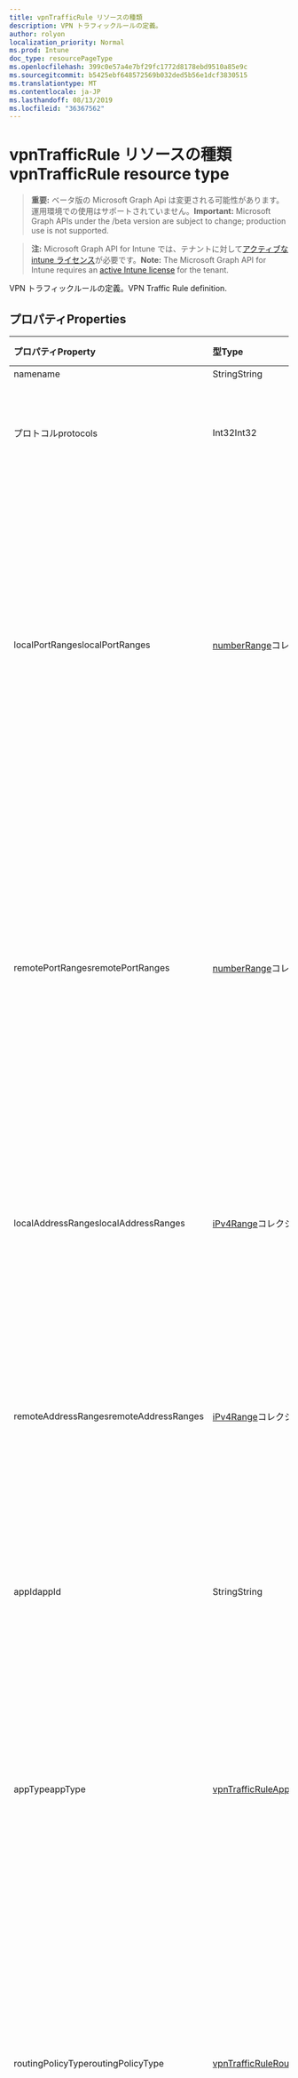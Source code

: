 ```yaml
---
title: vpnTrafficRule リソースの種類
description: VPN トラフィックルールの定義。
author: rolyon
localization_priority: Normal
ms.prod: Intune
doc_type: resourcePageType
ms.openlocfilehash: 399c0e57a4e7bf29fc1772d8178ebd9510a85e9c
ms.sourcegitcommit: b5425ebf648572569b032ded5b56e1dcf3830515
ms.translationtype: MT
ms.contentlocale: ja-JP
ms.lasthandoff: 08/13/2019
ms.locfileid: "36367562"
---
```

# <a name="vpntrafficrule-resource-type"></a><span data-ttu-id="1d9be-103">vpnTrafficRule リソースの種類</span><span class="sxs-lookup"><span data-stu-id="1d9be-103">vpnTrafficRule resource type</span></span>

> <span data-ttu-id="1d9be-104">**重要:** ベータ版の Microsoft Graph Api は変更される可能性があります。運用環境での使用はサポートされていません。</span><span class="sxs-lookup"><span data-stu-id="1d9be-104">**Important:** Microsoft Graph APIs under the /beta version are subject to change; production use is not supported.</span></span>

> <span data-ttu-id="1d9be-105">**注:** Microsoft Graph API for Intune では、テナントに対して[アクティブな intune ライセンス](https://go.microsoft.com/fwlink/?linkid=839381)が必要です。</span><span class="sxs-lookup"><span data-stu-id="1d9be-105">**Note:** The Microsoft Graph API for Intune requires an [active Intune license](https://go.microsoft.com/fwlink/?linkid=839381) for the tenant.</span></span>

<span data-ttu-id="1d9be-106">VPN トラフィックルールの定義。</span><span class="sxs-lookup"><span data-stu-id="1d9be-106">VPN Traffic Rule definition.</span></span>

## <a name="properties"></a><span data-ttu-id="1d9be-107">プロパティ</span><span class="sxs-lookup"><span data-stu-id="1d9be-107">Properties</span></span>
|<span data-ttu-id="1d9be-108">プロパティ</span><span class="sxs-lookup"><span data-stu-id="1d9be-108">Property</span></span>|<span data-ttu-id="1d9be-109">型</span><span class="sxs-lookup"><span data-stu-id="1d9be-109">Type</span></span>|<span data-ttu-id="1d9be-110">説明</span><span class="sxs-lookup"><span data-stu-id="1d9be-110">Description</span></span>|
|:---|:---|:---|
|<span data-ttu-id="1d9be-111">name</span><span class="sxs-lookup"><span data-stu-id="1d9be-111">name</span></span>|<span data-ttu-id="1d9be-112">String</span><span class="sxs-lookup"><span data-stu-id="1d9be-112">String</span></span>|<span data-ttu-id="1d9be-113">拡張子.</span><span class="sxs-lookup"><span data-stu-id="1d9be-113">Name.</span></span>|
|<span data-ttu-id="1d9be-114">プロトコル</span><span class="sxs-lookup"><span data-stu-id="1d9be-114">protocols</span></span>|<span data-ttu-id="1d9be-115">Int32</span><span class="sxs-lookup"><span data-stu-id="1d9be-115">Int32</span></span>|<span data-ttu-id="1d9be-116">プロトコル (0-255)。</span><span class="sxs-lookup"><span data-stu-id="1d9be-116">Protocols (0-255).</span></span> <span data-ttu-id="1d9be-117">有効な値は 0 ~ 255</span><span class="sxs-lookup"><span data-stu-id="1d9be-117">Valid values 0 to 255</span></span>|
|<span data-ttu-id="1d9be-118">localPortRanges</span><span class="sxs-lookup"><span data-stu-id="1d9be-118">localPortRanges</span></span>|<span data-ttu-id="1d9be-119">[numberRange](../resources/intune-deviceconfig-numberrange.md)コレクション</span><span class="sxs-lookup"><span data-stu-id="1d9be-119">[numberRange](../resources/intune-deviceconfig-numberrange.md) collection</span></span>|<span data-ttu-id="1d9be-120">プロトコルが TCP または UDP (6 または 17) の場合にのみ、ローカルポート範囲を設定できます。</span><span class="sxs-lookup"><span data-stu-id="1d9be-120">Local port range can be set only when protocol is either TCP or UDP (6 or 17).</span></span> <span data-ttu-id="1d9be-121">このコレクションには、最大で 500 個の要素を含めることができます。</span><span class="sxs-lookup"><span data-stu-id="1d9be-121">This collection can contain a maximum of 500 elements.</span></span>|
|<span data-ttu-id="1d9be-122">remotePortRanges</span><span class="sxs-lookup"><span data-stu-id="1d9be-122">remotePortRanges</span></span>|<span data-ttu-id="1d9be-123">[numberRange](../resources/intune-deviceconfig-numberrange.md)コレクション</span><span class="sxs-lookup"><span data-stu-id="1d9be-123">[numberRange](../resources/intune-deviceconfig-numberrange.md) collection</span></span>|<span data-ttu-id="1d9be-124">プロトコルが TCP または UDP (6 または 17) の場合にのみ、リモートポート範囲を設定できます。</span><span class="sxs-lookup"><span data-stu-id="1d9be-124">Remote port range can be set only when protocol is either TCP or UDP (6 or 17).</span></span> <span data-ttu-id="1d9be-125">このコレクションには、最大で 500 個の要素を含めることができます。</span><span class="sxs-lookup"><span data-stu-id="1d9be-125">This collection can contain a maximum of 500 elements.</span></span>|
|<span data-ttu-id="1d9be-126">localAddressRanges</span><span class="sxs-lookup"><span data-stu-id="1d9be-126">localAddressRanges</span></span>|<span data-ttu-id="1d9be-127">[iPv4Range](../resources/intune-shared-ipv4range.md)コレクション</span><span class="sxs-lookup"><span data-stu-id="1d9be-127">[iPv4Range](../resources/intune-shared-ipv4range.md) collection</span></span>|<span data-ttu-id="1d9be-128">ローカルアドレス範囲。</span><span class="sxs-lookup"><span data-stu-id="1d9be-128">Local address range.</span></span> <span data-ttu-id="1d9be-129">このコレクションには、最大で 500 個の要素を含めることができます。</span><span class="sxs-lookup"><span data-stu-id="1d9be-129">This collection can contain a maximum of 500 elements.</span></span>|
|<span data-ttu-id="1d9be-130">remoteAddressRanges</span><span class="sxs-lookup"><span data-stu-id="1d9be-130">remoteAddressRanges</span></span>|<span data-ttu-id="1d9be-131">[iPv4Range](../resources/intune-shared-ipv4range.md)コレクション</span><span class="sxs-lookup"><span data-stu-id="1d9be-131">[iPv4Range](../resources/intune-shared-ipv4range.md) collection</span></span>|<span data-ttu-id="1d9be-132">リモートアドレス範囲。</span><span class="sxs-lookup"><span data-stu-id="1d9be-132">Remote address range.</span></span> <span data-ttu-id="1d9be-133">このコレクションには、最大で 500 個の要素を含めることができます。</span><span class="sxs-lookup"><span data-stu-id="1d9be-133">This collection can contain a maximum of 500 elements.</span></span>|
|<span data-ttu-id="1d9be-134">appId</span><span class="sxs-lookup"><span data-stu-id="1d9be-134">appId</span></span>|<span data-ttu-id="1d9be-135">String</span><span class="sxs-lookup"><span data-stu-id="1d9be-135">String</span></span>|<span data-ttu-id="1d9be-136">アプリ識別子。このトラフィックルールがアプリによってトリガーされた場合。</span><span class="sxs-lookup"><span data-stu-id="1d9be-136">App identifier, if this traffic rule is triggered by an app.</span></span>|
|<span data-ttu-id="1d9be-137">appType</span><span class="sxs-lookup"><span data-stu-id="1d9be-137">appType</span></span>|[<span data-ttu-id="1d9be-138">vpnTrafficRuleAppType</span><span class="sxs-lookup"><span data-stu-id="1d9be-138">vpnTrafficRuleAppType</span></span>](../resources/intune-deviceconfig-vpntrafficruleapptype.md)|<span data-ttu-id="1d9be-139">アプリの種類。このトラフィックルールがアプリによってトリガーされた場合。</span><span class="sxs-lookup"><span data-stu-id="1d9be-139">App type, if this traffic rule is triggered by an app.</span></span> <span data-ttu-id="1d9be-140">可能な値は、`none`、`desktop`、`universal` です。</span><span class="sxs-lookup"><span data-stu-id="1d9be-140">Possible values are: `none`, `desktop`, `universal`.</span></span>|
|<span data-ttu-id="1d9be-141">routingPolicyType</span><span class="sxs-lookup"><span data-stu-id="1d9be-141">routingPolicyType</span></span>|[<span data-ttu-id="1d9be-142">vpnTrafficRuleRoutingPolicyType</span><span class="sxs-lookup"><span data-stu-id="1d9be-142">vpnTrafficRuleRoutingPolicyType</span></span>](../resources/intune-deviceconfig-vpntrafficruleroutingpolicytype.md)|<span data-ttu-id="1d9be-143">アプリがトリガーされたときに、このルートに沿った分割トンネリングを有効にするかどうかを示します。</span><span class="sxs-lookup"><span data-stu-id="1d9be-143">When app triggered, indicates whether to enable split tunneling along this route.</span></span> <span data-ttu-id="1d9be-144">可能な値は、`none`、`splitTunnel`、`forceTunnel` です。</span><span class="sxs-lookup"><span data-stu-id="1d9be-144">Possible values are: `none`, `splitTunnel`, `forceTunnel`.</span></span>|
|<span data-ttu-id="1d9be-145">差出人</span><span class="sxs-lookup"><span data-stu-id="1d9be-145">claims</span></span>|<span data-ttu-id="1d9be-146">String</span><span class="sxs-lookup"><span data-stu-id="1d9be-146">String</span></span>|<span data-ttu-id="1d9be-147">このトラフィック規則に関連付けられているクレーム。</span><span class="sxs-lookup"><span data-stu-id="1d9be-147">Claims associated with this traffic rule.</span></span>|

## <a name="relationships"></a><span data-ttu-id="1d9be-148">リレーションシップ</span><span class="sxs-lookup"><span data-stu-id="1d9be-148">Relationships</span></span>
<span data-ttu-id="1d9be-149">なし</span><span class="sxs-lookup"><span data-stu-id="1d9be-149">None</span></span>

## <a name="json-representation"></a><span data-ttu-id="1d9be-150">JSON 表記</span><span class="sxs-lookup"><span data-stu-id="1d9be-150">JSON Representation</span></span>
<span data-ttu-id="1d9be-151">以下は、リソースの JSON 表記です。</span><span class="sxs-lookup"><span data-stu-id="1d9be-151">Here is a JSON representation of the resource.</span></span>
<!-- {
  "blockType": "resource",
  "@odata.type": "microsoft.graph.vpnTrafficRule"
}
-->
``` json
{
  "@odata.type": "#microsoft.graph.vpnTrafficRule",
  "name": "String",
  "protocols": 1024,
  "localPortRanges": [
    {
      "@odata.type": "microsoft.graph.numberRange",
      "lowerNumber": 1024,
      "upperNumber": 1024
    }
  ],
  "remotePortRanges": [
    {
      "@odata.type": "microsoft.graph.numberRange",
      "lowerNumber": 1024,
      "upperNumber": 1024
    }
  ],
  "localAddressRanges": [
    {
      "@odata.type": "microsoft.graph.iPv4Range",
      "lowerAddress": "String",
      "upperAddress": "String"
    }
  ],
  "remoteAddressRanges": [
    {
      "@odata.type": "microsoft.graph.iPv4Range",
      "lowerAddress": "String",
      "upperAddress": "String"
    }
  ],
  "appId": "String",
  "appType": "String",
  "routingPolicyType": "String",
  "claims": "String"
}
```



